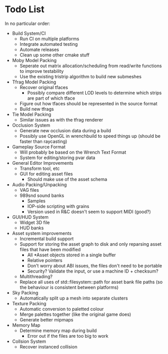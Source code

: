 # Todo List

In no particular order:

- Build System/CI
	- Run CI on multiple platforms
	- Integrate automated testing
	- Automate releases
	- Clean up some other cmake stuff
- Moby Model Packing
	- Seperate out matrix allocation/scheduling from read/write functions to improve testability
	- Use the existing tristrip algorithm to build new submeshes
- Tfrag Model Packing
	- Recover original tfaces
		- Possibly compare different LOD levels to determine which strips are part of which tface
	- Figure out how tfaces should be represented in the source format
	- Build new tfrags
- Tie Model Packing
	- Similar issues as with the tfrag renderer
- Occlusion System
	- Generate new occlusion data during a build
	- Possibly use OpenGL in wrenchbuild to speed things up (should be faster than raycasting)
- Gameplay Source Format
	- Will probably be based on the Wrench Text Format
	- System for editing/storing pvar data
- General Editor Improvements
	- Transform tool, etc
	- GUI for editing asset files
		- Should make use of the asset schema
- Audio Packing/Unpacking
	- VAG files
	- 989snd sound banks
		- Samples
		- IOP-side scripting with grains
		- Version used in R&C doesn't seem to support MIDI (good?)
- GUI/HUD System
	- Widget 3D file
	- HUD banks
- Asset system improvements
	- Incremental build support
	- Support for storing the asset graph to disk and only reparsing asset files that have been modified
		- All *Asset objects stored in a single buffer
		- Relative pointers
		- Don't worry about ABI issues, the files don't need to be portable
		- Security? Validate the input, or use a machine ID + checksum?
	- Multithreading?
	- Replace all uses of std::filesystem::path for asset bank file paths (so the behaviour is consistent between platforms)
- Sky Packing
	- Automatically split up a mesh into separate clusters
- Texture Packing
	- Automatic conversion to paletted colour
	- Merge palettes together (like the original game does)
	- Generate better mipmaps
- Memory Map
	- Determine memory map during build
		- Error out if the files are too big to work
- Collsion System
	- Recover instanced collision
